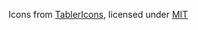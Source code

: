 Icons from [TablerIcons](https://tabler-icons.io/), licensed under [MIT](https://github.com/tabler/tabler-icons/blob/master/LICENSE)